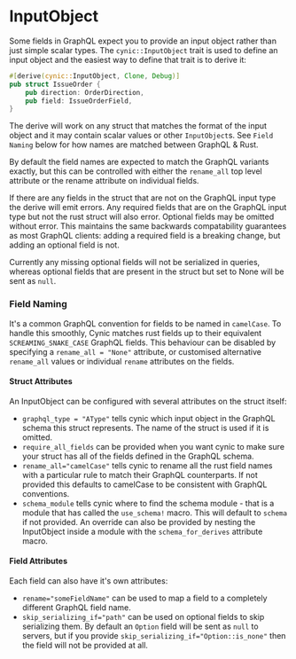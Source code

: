 # InputObject

Some fields in GraphQL expect you to provide an input object rather than just
simple scalar types. The `cynic::InputObject` trait is used to define an
input object and the easiest way to define that trait is to derive it:

```rust
#[derive(cynic::InputObject, Clone, Debug)]
pub struct IssueOrder {
    pub direction: OrderDirection,
    pub field: IssueOrderField,
}
```

The derive will work on any struct that matches the format of the input object
and it may contain scalar values or other `InputObject`s. See `Field Naming`
below for how names are matched between GraphQL & Rust.

By default the field names are expected to match the GraphQL variants
exactly, but this can be controlled with either the `rename_all` top level
attribute or the rename attribute on individual fields.

If there are any fields in the struct that are not on the GraphQL input type
the derive will emit errors. Any required fields that are on the GraphQL input
type but not the rust struct will also error. Optional fields may be omitted
without error. This maintains the same backwards compatability guarantees as
most GraphQL clients: adding a required field is a breaking change, but adding
an optional field is not.

Currently any missing optional fields will not be serialized in queries,
whereas optional fields that are present in the struct but set to None will be
sent as `null`.

<!-- TODO: example of the above?  Better wording. -->

### Field Naming

It's a common GraphQL convention for fields to be named in `camelCase`. To
handle this smoothly, Cynic matches rust fields up to their equivalent
`SCREAMING_SNAKE_CASE` GraphQL fields. This behaviour can be disabled by
specifying a `rename_all = "None"` attribute, or customised alternative
`rename_all` values or individual `rename` attributes on the fields.

#### Struct Attributes

An InputObject can be configured with several attributes on the struct itself:

- `graphql_type = "AType"` tells cynic which input object in the GraphQL
  schema this struct represents. The name of the struct is used if it is omitted.
- `require_all_fields` can be provided when you want cynic to make sure your
  struct has all of the fields defined in the GraphQL schema.
- `rename_all="camelCase"` tells cynic to rename all the rust field names with
  a particular rule to match their GraphQL counterparts. If not provided this
  defaults to camelCase to be consistent with GraphQL conventions.
- `schema_module` tells cynic where to find the schema module - that is a
  module that has called the `use_schema!` macro. This will default to
  `schema` if not provided. An override can also be provided by nesting the
  InputObject inside a module with the `schema_for_derives` attribute
  macro.

<!-- TODO: list of the rename rules, possibly pulled from codegen docs -->

#### Field Attributes

Each field can also have it's own attributes:

- `rename="someFieldName"` can be used to map a field to a completely
  different GraphQL field name.
- `skip_serializing_if="path"` can be used on optional fields to skip
  serializing them. By default an `Option` field will be sent as `null` to
  servers, but if you provide `skip_serializing_if="Option::is_none"` then the
  field will not be provided at all.
